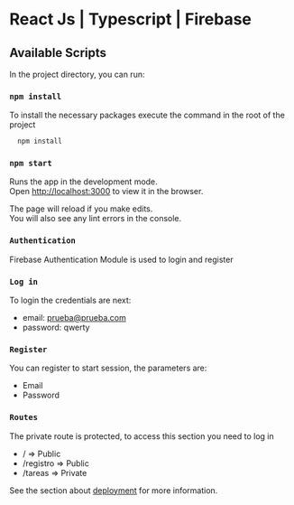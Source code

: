 # React Js | Typescript | Firebase

## Available Scripts

In the project directory, you can run:

### `npm install`

To install the necessary packages execute the command in the root of the project

```sh
  npm install
```

### `npm start`

Runs the app in the development mode.\
Open [http://localhost:3000](http://localhost:3000) to view it in the browser.

The page will reload if you make edits.\
You will also see any lint errors in the console.

### `Authentication`

Firebase Authentication Module is used to login and register

### `Log in`

To login the credentials are next:

- email: prueba@prueba.com
- password: qwerty

### `Register`

You can register to start session, the parameters are:

- Email
- Password

### `Routes`

The private route is protected, to access this section you need to log in

- / => Public
- /registro => Public
- /tareas => Private

See the section about [deployment](https://facebook.github.io/create-react-app/docs/deployment) for more information.
